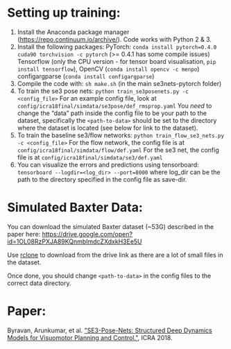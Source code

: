 # Setting up training:
1) Install the Anaconda package manager (https://repo.continuum.io/archive/). Code works with Python 2 & 3.
2) Install the following packages:
     PyTorch: ```conda install pytorch=0.4.0 cuda90 torchvision -c pytorch``` (>= 0.4.1 has some compile issues) 
     Tensorflow (only the CPU version - for tensor board visualisation, ```pip install tensorflow```),
     OpenCV (```conda install opencv -c menpo```)
     configargparse (```conda install configargparse```)
3) Compile the code with: ```sh make.sh``` (in the main se3nets-pytorch folder)
4) To train the se3 pose nets: ```python train_se3posenets.py -c <config_file>```
     For an example config file, look at ```config/icra18final/simdata/se3pose/def_rmsprop.yaml```
     You *need* to change the “data” path inside the config file to be your path to the dataset, specifically the ```<path-to-data>```
     should be set to the directory where the dataset is located (see below for link to the dataset).
5) To train the baseline se3/flow networks: ```python train_flow_se3_nets.py -c <config_file>```
     For the flow network, the config file is at ```config/icra18final/simdata/flow/def.yaml```
     For the se3 net, the config file is at ```config/icra18final/simdata/se3/def.yaml```
6) You can visualize the errors and predictions using tensorboard:
     ```tensorboard --logdir=<log_dir> --port=8000```
   where log_dir can be the path to the directory specified in the config file as save-dir.

# Simulated Baxter Data:
You can download the simulated Baxter dataset (~53G) described in the paper here: https://drive.google.com/open?id=1OL08RzPXJA89KQnmbImdcZXdxkH3Ee5U

Use [rclone](https://rclone.org/drive/) to download from the drive link as there are a lot of small files in the dataset.

Once done, you should change ```<path-to-data>``` in the config files to the correct data directory.

# Paper:
Byravan, Arunkumar, et al. ["SE3-Pose-Nets: Structured Deep Dynamics Models for Visuomotor Planning and Control."](https://rse-lab.cs.washington.edu/papers/se3posenets_icra18.pdf), ICRA 2018.
